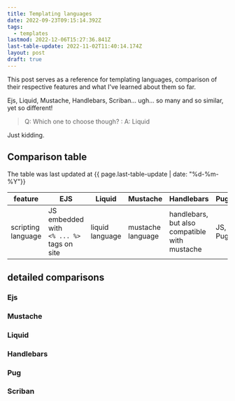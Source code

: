 ```yaml
---
title: Templating languages
date: 2022-09-23T09:15:14.392Z
tags:
  - templates
lastmod: 2022-12-06T15:27:36.841Z
last-table-update: 2022-11-02T11:40:14.174Z
layout: post
draft: true
---
```


This post serves as a reference for templating languages, comparison of their respective features and what I've learned about them so far.

Ejs, Liquid, Mustache, Handlebars, Scriban... ugh... so many and so similar, yet so different!

> Q: Which one to choose though?
> : A: Liquid


Just kidding.

## Comparison table

The table was last updated at {{ page.last-table-update | date: "%d-%m-%Y"}}

|feature| EJS| Liquid| Mustache| Handlebars| Pug | Scriban |
|---|---|---|---|---|---|---|
|scripting language| JS embedded with `<% ... %>` tags on site | liquid language | mustache language | handlebars, but also compatible with mustache | JS, Pug | Scriban language |

## detailed comparisons

### Ejs

### Mustache

### Liquid

### Handlebars

### Pug

### Scriban
